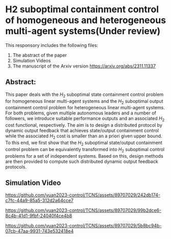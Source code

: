 # H2 suboptimal containment control of homogeneous and heterogeneous multi-agent systems(Under review)
This responsory includes the following files:
1. The abstract of the paper
2. Simulation Videos
3. The manuscript of the Arxiv version https://arxiv.org/abs/2311.11337

## Abstract: 
This paper deals with the  $H_2$ suboptimal state containment control problem for homogeneous linear multi-agent systems and the $H_2$ suboptimal output containment control problem for heterogeneous linear multi-agent systems. For both problems, given multiple autonomous leaders and a number of followers, we introduce suitable performance outputs and an associated $H_2$ cost functional, respectively. The aim is to design a distributed protocol by dynamic output feedback that achieves state/output containment control while the associated $H_2$ cost is smaller than an a priori given upper bound. To this end, we first show that  the $H_2$ suboptimal state/output containment control problem can be equivalently transformed into $H_2$ suboptimal control problems for a set of independent systems. Based on this, design methods are then provided to compute such distributed dynamic output feedback protocols.

## Simulation Video


https://github.com/yuan2023-control/TCNS/assets/89707029/242db174-c7fc-44a9-85a5-312d2a64cce7



https://github.com/yuan2023-control/TCNS/assets/89707029/99b2dce6-8c4b-41d1-9fbf-24040f4ce4b8



https://github.com/yuan2023-control/TCNS/assets/89707029/5b8bc94b-07cb-47aa-9931-743e532418e4





